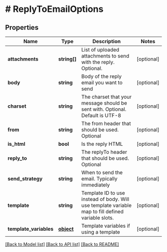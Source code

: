 # # ReplyToEmailOptions

## Properties

Name | Type | Description | Notes
------------ | ------------- | ------------- | -------------
**attachments** | **string[]** | List of uploaded attachments to send with the reply. Optional. | [optional] 
**body** | **string** | Body of the reply email you want to send | [optional] 
**charset** | **string** | The charset that your message should be sent with. Optional. Default is UTF-8 | [optional] 
**from** | **string** | The from header that should be used. Optional | [optional] 
**is_html** | **bool** | Is the reply HTML | [optional] 
**reply_to** | **string** | The replyTo header that should be used. Optional | [optional] 
**send_strategy** | **string** | When to send the email. Typically immediately | [optional] 
**template** | **string** | Template ID to use instead of body. Will use template variable map to fill defined variable slots. | [optional] 
**template_variables** | [**object**]() | Template variables if using a template | [optional] 

[[Back to Model list]](../../README#documentation-for-models) [[Back to API list]](../../README#documentation-for-api-endpoints) [[Back to README]](../../README)


